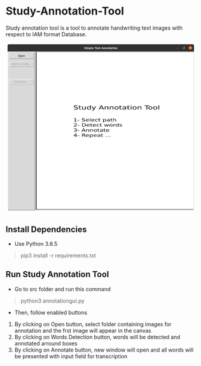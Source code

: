 # Study-Annotation-Tool
Study annotation tool is a tool to annotate handwriting text images with respect to IAM format Database. 

![screen1](/images/screen1.png)


## Install Dependencies
* Use Python 3.8.5

 > pip3 install -r requirements.txt

## Run Study Annotation Tool
* Go to src folder and run this command

 > python3 annotationgui.py

* Then, follow enabled buttons
1. By clicking on Open button, select folder containing images for annotation and the frst image will appear in the canvas
2. By clicking on Words Detection button, words will be detected and annotated arround boxes
3. By clicking on Annotate button, new window will open and all words will be presented with input field for transcription 
